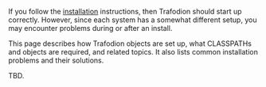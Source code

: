 <!--
  Licensed under the Apache License, Version 2.0 (the "License");
  you may not use this file except in compliance with the License.
  You may obtain a copy of the License at
 
      http://www.apache.org/licenses/LICENSE-2.0
 
  Unless required by applicable law or agreed to in writing, software
  distributed under the License is distributed on an "AS IS" BASIS,
  WITHOUT WARRANTIES OR CONDITIONS OF ANY KIND, either express or implied.
  See the License for the specific language governing permissions and
  limitations under the 
  License.
-->
If you follow the [installation](install.html) instructions, then Trafodion should start up correctly. However, since each system has a somewhat different setup, you may encounter problems during or after an install. 

This page describes how Trafodion objects are set up, what CLASSPATHs and objects are required, and related topics. It also lists common installation problems and their solutions.

TBD.


